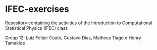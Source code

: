 # IFEC-exercises
Repository containing the activities of the Introduction to Computational Statistical Physics (IFEC) class

Group 12: Luiz Felipe Couto, Gustavo Dias, Matheus Tiago e Henry Tamekloe
